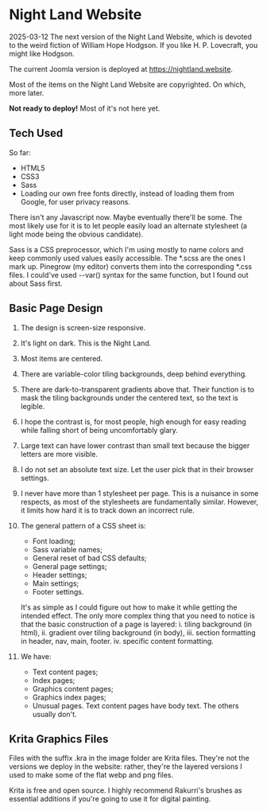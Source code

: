 # Night Land Website

2025-03-12
The next version of the Night Land Website, which is devoted to the weird fiction of William Hope Hodgson. If you like H. P. Lovecraft, you might like Hodgson.

The current Joomla version is deployed at https://nightland.website.

Most of the items on the Night Land Website are copyrighted. On which, more later.

**Not ready to deploy!** Most of it's not here yet.

## Tech Used

So far:

- HTML5
- CSS3
- Sass
- Loading our own free fonts directly, instead of loading them from Google, for user privacy reasons.

There isn't any Javascript now. Maybe eventually there'll be some. The most likely use for it is to let people easily load an alternate stylesheet (a light mode being the obvious candidate). 

Sass is a CSS preprocessor, which I'm using mostly to name colors and keep commonly used values easily accessible. The *.scss are the ones I mark up. Pinegrow (my editor) converts them into the corresponding *.css files. I could've used --var() syntax for the same function, but I found out about Sass first.

## Basic Page Design

1. The design is screen-size responsive.

2. It's light on dark. This is the Night Land.

3. Most items are centered.

4. There are variable-color tiling backgrounds, deep behind everything.

5. There are dark-to-transparent gradients above that. Their function is to mask the tiling backgrounds under the centered text, so the text is legible.

6. I hope the contrast is, for most people, high enough for easy reading while falling short of being uncomfortably glary.

7. Large text can have lower contrast than small text because the bigger letters are more visible.

8. I do not set an absolute text size. Let the user pick that in their browser settings.

9. I never have more than 1 stylesheet per page. This is a nuisance in some respects, as most of the stylesheets are fundamentally similar. However, it limits how hard it is to track down an incorrect rule.

10. The general pattern of a CSS sheet is:
	* Font loading;
	* Sass variable names;
	* General reset of bad CSS defaults;
	* General page settings;
	* Header settings;
	* Main settings;
	* Footer settings.
	
	It's as simple as I could figure out how to make it while getting the intended effect. The only more complex thing that you need to notice is that the basic construction of a page is layered:
		i. tiling background (in html),
		ii. gradient over tiling background (in body),
		iii. section formatting in header, nav, main, footer.
		iv. specific content formatting.
	
11. We have:
	* Text content pages;
	* Index pages;
	* Graphics content pages;
	* Graphics index pages;
	* Unusual pages.
	Text content pages have body text. The others usually don't.


## Krita Graphics Files

Files with the suffix .kra in the image folder are Krita files. They're not the versions we deploy in the website: rather, they're the layered versions I used to make some of the flat webp and png files.

Krita is free and open source. I highly recommend Rakurri's brushes as essential additions if you're going to use it for digital painting.

